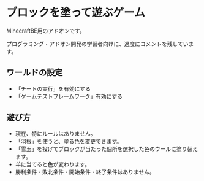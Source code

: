# ブロックを塗って遊ぶゲーム

MinecraftBE用のアドオンです。

プログラミング・アドオン開発の学習者向けに、過度にコメントを残しています。


## ワールドの設定

* 「チートの実行」を有効にする
* 「ゲームテストフレームワーク」有効にする


## 遊び方

* 現在、特にルールはありません。
* 「羽根」を使うと、塗る色を変更できます。
* 「雪玉」を投げてブロックが当たった個所を選択した色のウールに塗り替えます。
* 羊に当てると色が変わります。
* 勝利条件・敗北条件・開始条件・終了条件はありません。
